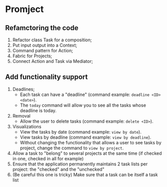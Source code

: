 # Promject


## Refamctoring the code

1. Refactor class Task for a composition;
1. Put input output into a Context;
2. Command pattern for Action;
4. Fabric for Projects;
5. Connect Action and Task via Mediator;

## Add functionality support
1. Deadlines;
   * Each task can have a "deadline" (command example: `deadline <ID> <date>`).
   * The `today` command will allow you to see all the tasks whose deadline is today.
2. Removal
   * Allow the user to delete tasks (command example: `delete <ID>`).
3. Visualizations
   * View the tasks by date (command example: `view by date`).
   * View tasks by deadline (command example: `view by deadline`).
   * Without changing the functionality that allows a user to see tasks by project, change the command to `view by project`.
4. Allow a task to "belong" to several projects at the same time (if checked in one, checked in all for example)
4. Ensure that the application permanently maintains 2 task lists per project: the "checked" and the "unchecked"
4. (Be careful this one is tricky) Make sure that a task can be itself a task list